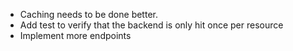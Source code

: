 - Caching needs to be done better.
- Add test to verify that the backend is only hit once per resource
- Implement more endpoints

